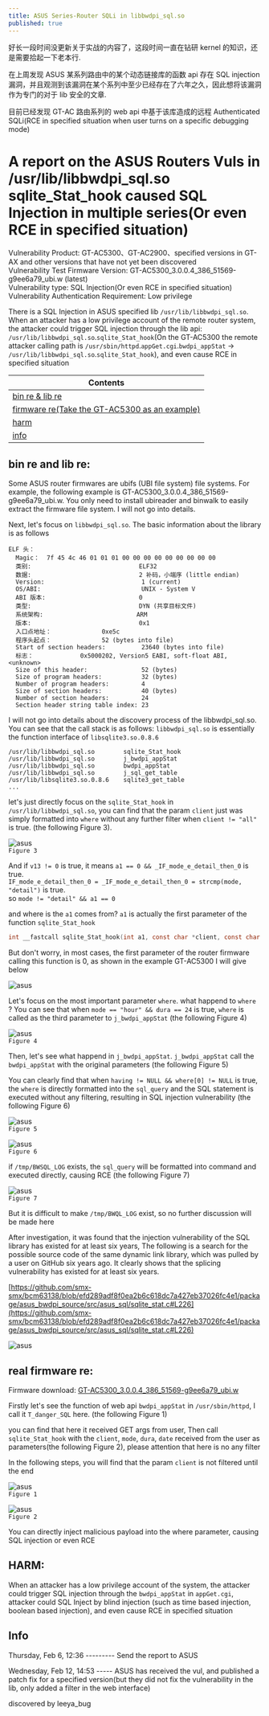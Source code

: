 ```yaml
---
title: ASUS Series-Router SQLi in libbwdpi_sql.so
published: true
---
```


好长一段时间没更新关于实战的内容了，这段时间一直在钻研 kernel 的知识，还是需要拾起一下老本行. 

在上周发现 ASUS 某系列路由中的某个动态链接库的函数 api 存在 SQL injection 漏洞，并且观测到该漏洞在某个系列中至少已经存在了六年之久，因此想将该漏洞作为专门的对于 lib 安全的文章.

目前已经发现 GT-AC 路由系列的 web api 中基于该库造成的远程 Authenticated SQLi(RCE in specified situation when user turns on a specific debugging mode)

# [](#header-3)A report on the ASUS Routers Vuls in /usr/lib/libbwdpi_sql.so sqlite_Stat_hook caused SQL Injection in multiple series(Or even RCE in specified situation)

Vulnerability Product: GT-AC5300、GT-AC2900、specified versions in GT-AX and other versions that have not yet been discovered  
Vulnerability Test Firmware Version: GT-AC5300_3.0.0.4_386_51569-g9ee6a79_ubi.w (latest)  
Vulnerability type: SQL Injection(Or even RCE in specified situation)  
Vulnerability Authentication Requirement: Low privilege  

There is a SQL Injection in ASUS specified lib `/usr/lib/libbwdpi_sql.so`. When an attacker has a low privilege account of the remote router system, the attacker could trigger SQL injection through the lib api: `/usr/lib/libbwdpi_sql.so`.`sqlite_Stat_hook`(On the GT-AC5300 the remote attacker calling path is `/usr/sbin/httpd`.`appGet.cgi`.`bwdpi_appStat` -> `/usr/lib/libbwdpi_sql.so`.`sqlite_Stat_hook`), and even cause RCE in specified situation

| Contents |
|--------|
| [bin re & lib re](#bin-re-and-lib-re) |
| [firmware re(Take the GT-AC5300 as an example)](#real-firmware-re) |
| [harm](#harm) |
| [info](#info) |

## [](#header-3)bin re and lib re:

Some ASUS router firmwares are ubifs (UBI file system) file systems. For example, the following example is GT-AC5300_3.0.0.4_386_51569-g9ee6a79_ubi.w. You only need to install ubireader and binwalk to easily extract the firmware file system. I will not go into details.  

Next, let's focus on `libbwdpi_sql.so`. The basic information about the library is as follows

```
ELF 头：
  Magic：  7f 45 4c 46 01 01 01 00 00 00 00 00 00 00 00 00 
  类别:                              ELF32
  数据:                              2 补码，小端序 (little endian)
  Version:                           1 (current)
  OS/ABI:                            UNIX - System V
  ABI 版本:                          0
  类型:                              DYN (共享目标文件)
  系统架构:                          ARM
  版本:                              0x1
  入口点地址：              0xe5c
  程序头起点：              52 (bytes into file)
  Start of section headers:          23640 (bytes into file)
  标志：             0x5000202, Version5 EABI, soft-float ABI, <unknown>
  Size of this header:               52 (bytes)
  Size of program headers:           32 (bytes)
  Number of program headers:         4
  Size of section headers:           40 (bytes)
  Number of section headers:         24
  Section header string table index: 23
```

I will not go into details about the discovery process of the libbwdpi_sql.so. You can see that the call stack is as follows: `libbwdpi_sql.so` is essentially the function interface of `libsqlite3.so.0.8.6`

```
/usr/lib/libbwdpi_sql.so        sqlite_Stat_hook
/usr/lib/libbwdpi_sql.so        j_bwdpi_appStat
/usr/lib/libbwdpi_sql.so        bwdpi_appStat
/usr/lib/libbwdpi_sql.so        j_sql_get_table
/usr/lib/libsqlite3.so.0.8.6    sqlite3_get_table
...
```

let's just directly focus on the `sqlite_Stat_hook` in `/usr/lib/libbwdpi_sql.so`, you can find that the param `client` just was simply formatted into `where` without any further filter when `client != "all"` is true. (the following Figure 3).  

![asus](/image/asus_sql/3.png)  
`Figure 3`  

And if `v13 != 0` is true, it means `a1 == 0 && _IF_mode_e_detail_then_0` is true.  
`IF_mode_e_detail_then_0 = _IF_mode_e_detail_then_0 = strcmp(mode, "detail")` is true.  
so `mode != "detail" && a1 == 0`  

and where is the `a1` comes from? `a1` is actually the first parameter of the function `sqlite_Stat_hook`

```c
int __fastcall sqlite_Stat_hook(int a1, const char *client, const char *mode, unsigned int dura, const char *date, _DWORD *a6, FILE *a7);
```

But don't worry, in most cases, the first parameter of the router firmware calling this function is 0, as shown in the example GT-AC5300 I will give below

![asus](/image/asus_sql/8.png)  

Let's focus on the most important parameter `where`. what happend to `where` ? You can see that when `mode == "hour" && dura == 24` is true, `where` is called as the third parameter to `j_bwdpi_appStat` (the following Figure 4)

![asus](/image/asus_sql/4.png)  
`Figure 4`  

Then, let's see what happend in `j_bwdpi_appStat`. `j_bwdpi_appStat` call the `bwdpi_appStat` with the original parameters (the following Figure 5)

You can clearly find that when `having != NULL && where[0] != NULL` is true, the `where` is directly formatted into the `sql_query` and the SQL statement is executed without any filtering, resulting in SQL injection vulnerability (the following Figure 6)

![asus](/image/asus_sql/5.png)  
`Figure 5`  

![asus](/image/asus_sql/6.png)  
`Figure 6`  

if `/tmp/BWSQL_LOG` exists, the `sql_query` will be formatted into command and executed directly, causing RCE (the following Figure 7)

![asus](/image/asus_sql/7.png)  
`Figure 7`  

But it is difficult to make `/tmp/BWQL_LOG` exist, so no further discussion will be made here

After investigation, it was found that the injection vulnerability of the SQL library has existed for at least six years, The following is a search for the possible source code of the same dynamic link library, which was pulled by a user on GitHub six years ago. It clearly shows that the splicing vulnerability has existed for at least six years.

[https://github.com/smx-smx/bcm63138/blob/efd289adf8f0ea2b6c618dc7a427eb37026fc4e1/package/asus_bwdpi_source/src/asus_sql/sqlite_stat.c#L226](https://github.com/smx-smx/bcm63138/blob/efd289adf8f0ea2b6c618dc7a427eb37026fc4e1/package/asus_bwdpi_source/src/asus_sql/sqlite_stat.c#L226)

![asus](/image/asus_sql/9.png)  

## [](#header-3)real firmware re:

Firmware download: [GT-AC5300_3.0.0.4_386_51569-g9ee6a79_ubi.w](/image/asus_sql/GT-AC5300_3.0.0.4_386_51569-g9ee6a79_ubi.w)

Firstly let's see the function of web api `bwdpi_appStat` in `/usr/sbin/httpd`, I call it `T_danger_SQL` here. (the following Figure 1)

you can find that here it received GET args from user, Then call `sqlite_Stat_hook` with the `client`, `mode`, `dura`, `date` received from the user as parameters(the following Figure 2), please attention that here is no any filter

In the following steps, you will find that the param `client` is not filtered until the end

![asus](/image/asus_sql/1.png)  
`Figure 1`  

![asus](/image/asus_sql/2.png)  
`Figure 2`  

You can directly inject malicious payload into the where parameter, causing SQL injection or even RCE

## [](#header-3)HARM: 

When an attacker has a low privilege account of the system, the attacker could trigger SQL injection through the `bwdpi_appStat` in `appGet.cgi`, attacker could SQL Inject by blind injection (such as time based injection, boolean based injection), and even cause RCE in specified situation

## [](#header-3)Info


Thursday, Feb 6, 12:36 --------- Send the report to ASUS

Wednesday, Feb 12, 14:53 ----- ASUS has received the vul, and published a patch fix for a specified version(but they did not fix the vulnerability in the lib, only added a filter in the web interface)

discovered by leeya_bug